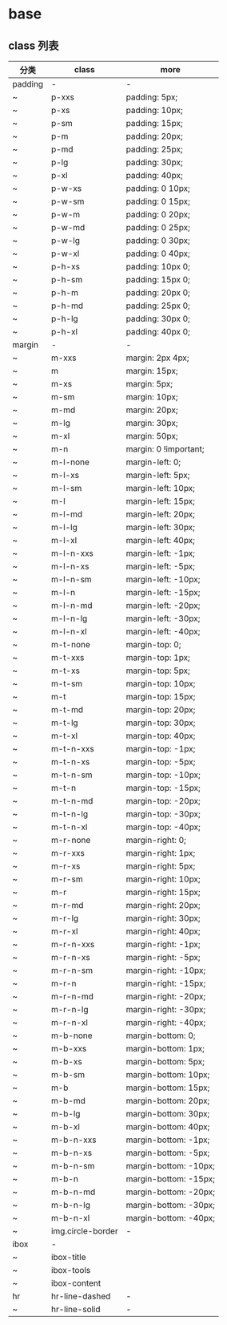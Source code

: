 # base

## class 列表

| 分类      | class             | more                  |
|---------|-------------------|-----------------------|
| padding | -                 | -                     |
| ~       | p-xxs             | padding: 5px;         |
| ~       | p-xs              | padding: 10px;        |
| ~       | p-sm              | padding: 15px;        |
| ~       | p-m               | padding: 20px;        |
| ~       | p-md              | padding: 25px;        |
| ~       | p-lg              | padding: 30px;        |
| ~       | p-xl              | padding: 40px;        |
| ~       | p-w-xs            | padding: 0 10px;      |
| ~       | p-w-sm            | padding: 0 15px;      |
| ~       | p-w-m             | padding: 0 20px;      |
| ~       | p-w-md            | padding: 0 25px;      |
| ~       | p-w-lg            | padding: 0 30px;      |
| ~       | p-w-xl            | padding: 0 40px;      |
| ~       | p-h-xs            | padding: 10px 0;      |
| ~       | p-h-sm            | padding: 15px 0;      |
| ~       | p-h-m             | padding: 20px 0;      |
| ~       | p-h-md            | padding: 25px 0;      |
| ~       | p-h-lg            | padding: 30px 0;      |
| ~       | p-h-xl            | padding: 40px 0;      |
| margin  | -                 | -                     |
| ~       | m-xxs             | margin: 2px 4px;      |
| ~       | m                 | margin: 15px;         |
| ~       | m-xs              | margin: 5px;          |
| ~       | m-sm              | margin: 10px;         |
| ~       | m-md              | margin: 20px;         |
| ~       | m-lg              | margin: 30px;         |
| ~       | m-xl              | margin: 50px;         |
| ~       | m-n               | margin: 0 !important; |
| ~       | m-l-none          | margin-left: 0;       |
| ~       | m-l-xs            | margin-left: 5px;     |
| ~       | m-l-sm            | margin-left: 10px;    |
| ~       | m-l               | margin-left: 15px;    |
| ~       | m-l-md            | margin-left: 20px;    |
| ~       | m-l-lg            | margin-left: 30px;    |
| ~       | m-l-xl            | margin-left: 40px;    |
| ~       | m-l-n-xxs         | margin-left: -1px;    |
| ~       | m-l-n-xs          | margin-left: -5px;    |
| ~       | m-l-n-sm          | margin-left: -10px;   |
| ~       | m-l-n             | margin-left: -15px;   |
| ~       | m-l-n-md          | margin-left: -20px;   |
| ~       | m-l-n-lg          | margin-left: -30px;   |
| ~       | m-l-n-xl          | margin-left: -40px;   |
| ~       | m-t-none          | margin-top: 0;        |
| ~       | m-t-xxs           | margin-top: 1px;      |
| ~       | m-t-xs            | margin-top: 5px;      |
| ~       | m-t-sm            | margin-top: 10px;     |
| ~       | m-t               | margin-top: 15px;     |
| ~       | m-t-md            | margin-top: 20px;     |
| ~       | m-t-lg            | margin-top: 30px;     |
| ~       | m-t-xl            | margin-top: 40px;     |
| ~       | m-t-n-xxs         | margin-top: -1px;     |
| ~       | m-t-n-xs          | margin-top: -5px;     |
| ~       | m-t-n-sm          | margin-top: -10px;    |
| ~       | m-t-n             | margin-top: -15px;    |
| ~       | m-t-n-md          | margin-top: -20px;    |
| ~       | m-t-n-lg          | margin-top: -30px;    |
| ~       | m-t-n-xl          | margin-top: -40px;    |
| ~       | m-r-none          | margin-right: 0;      |
| ~       | m-r-xxs           | margin-right: 1px;    |
| ~       | m-r-xs            | margin-right: 5px;    |
| ~       | m-r-sm            | margin-right: 10px;   |
| ~       | m-r               | margin-right: 15px;   |
| ~       | m-r-md            | margin-right: 20px;   |
| ~       | m-r-lg            | margin-right: 30px;   |
| ~       | m-r-xl            | margin-right: 40px;   |
| ~       | m-r-n-xxs         | margin-right: -1px;   |
| ~       | m-r-n-xs          | margin-right: -5px;   |
| ~       | m-r-n-sm          | margin-right: -10px;  |
| ~       | m-r-n             | margin-right: -15px;  |
| ~       | m-r-n-md          | margin-right: -20px;  |
| ~       | m-r-n-lg          | margin-right: -30px;  |
| ~       | m-r-n-xl          | margin-right: -40px;  |
| ~       | m-b-none          | margin-bottom: 0;     |
| ~       | m-b-xxs           | margin-bottom: 1px;   |
| ~       | m-b-xs            | margin-bottom: 5px;   |
| ~       | m-b-sm            | margin-bottom: 10px;  |
| ~       | m-b               | margin-bottom: 15px;  |
| ~       | m-b-md            | margin-bottom: 20px;  |
| ~       | m-b-lg            | margin-bottom: 30px;  |
| ~       | m-b-xl            | margin-bottom: 40px;  |
| ~       | m-b-n-xxs         | margin-bottom: -1px;  |
| ~       | m-b-n-xs          | margin-bottom: -5px;  |
| ~       | m-b-n-sm          | margin-bottom: -10px; |
| ~       | m-b-n             | margin-bottom: -15px; |
| ~       | m-b-n-md          | margin-bottom: -20px; |
| ~       | m-b-n-lg          | margin-bottom: -30px; |
| ~       | m-b-n-xl          | margin-bottom: -40px; |
| ~       | img.circle-border | -                     |
| ibox    | -                 |                       |
| ~       | ibox-title        |                       |
| ~       | ibox-tools        |                       |
| ~       | ibox-content      |                       |
| hr      | hr-line-dashed    | -                     |
| ~       | hr-line-solid     | -                     |
